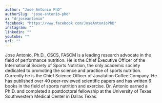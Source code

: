 ```yaml
---
author: "Jose Antonio PhD"
authorSlug: "jose-antonio-phd"
x: "drjoseantonio"
facebook: "https://www.facebook.com/JoseAntonioPhD"
instagram: ""
linkedin: ""
youtube: ""
url: ""
---
```


Jose Antonio, Ph.D., CSCS, FASCM is a leading research advocate in the field of performance nutrition. He is the Chief Executive Officer of the International Society of Sports Nutrition, the only academic society dedicated to promoting the science and practice of sports nutrition. Currently he is the Chief Science Officer of Javalution Coffee Company. He has published over 40 peer-reviewed scientific papers and has written 6 books in the field of sports nutrition and exercise. Dr. Antonio earned a Ph.D. and completed a postdoctoral fellowship at the University of Texas Southwestern Medical Center in Dallas Texas.
